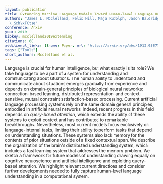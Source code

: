 ```yaml
---
layout: publication
title: Extending Machine Language Models Toward Human-level Language Understanding
authors: "James L. Mcclelland, Felix Hill, Maja Rudolph, Jason Baldridge, Hinrich\
  \ Sch\xFCtze"
conference: Arxiv
year: 2019
bibkey: mcclelland2019extending
citations: 68
additional_links: [{name: Paper, url: 'https://arxiv.org/abs/1912.05877'}]
tags: ["Tools"]
short_authors: Mcclelland et al.
---
```

Language is crucial for human intelligence, but what exactly is its role? We
take language to be a part of a system for understanding and communicating
about situations. The human ability to understand and communicate about
situations emerges gradually from experience and depends on domain-general
principles of biological neural networks: connection-based learning,
distributed representation, and context-sensitive, mutual constraint
satisfaction-based processing. Current artificial language processing systems
rely on the same domain general principles, embodied in artificial neural
networks. Indeed, recent progress in this field depends on *query-based
attention*, which extends the ability of these systems to exploit context and
has contributed to remarkable breakthroughs. Nevertheless, most current models
focus exclusively on language-internal tasks, limiting their ability to perform
tasks that depend on understanding situations. These systems also lack memory
for the contents of prior situations outside of a fixed contextual span. We
describe the organization of the brain's distributed understanding system,
which includes a fast learning system that addresses the memory problem. We
sketch a framework for future models of understanding drawing equally on
cognitive neuroscience and artificial intelligence and exploiting query-based
attention. We highlight relevant current directions and consider further
developments needed to fully capture human-level language understanding in a
computational system.